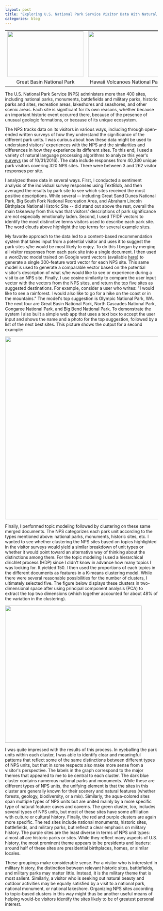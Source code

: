 ```yaml
---
layout: post
title: "Exploring U.S. National Park Service Visitor Data With Natural Language Processing"
categories: blog
---
```


<table>
<tr>
<td><img src='{{ site.baseurl }}/images/Great Basin NP.png' style="width:250px;height:150px;"/></td>
<td><img src='{{ site.baseurl }}/images/Hawaii Volcanoes NP.png' style="width:250px;height:150px;"/></td>
<td><img src='{{ site.baseurl }}/images/Ellis Island.png' style="width:250px;height:150px;"/></td>
</tr>
<tr>
<td align="center">Great Basin National Park</td>
<td align="center">Hawaii Volcanoes National Park</td>
<td align="center">Ellis Island National Monument</td>
</tr>
</table>

The U.S. National Park Service (NPS) administers more than 400 sites, including national parks, monuments, battlefields and military parks, historic parks and sites, recreation areas, lakeshores and seashores, and other scenic areas. Each site is significant for its own reasons, whether because an important historic event occurred there, because of the presence of unusual geologic formations, or because of its unique ecosystem.

The NPS tracks data on its visitors in various ways, including through open-ended written surveys of how they understand the significance of the different park units.  I was curious about how these data might be used to understand visitors' experiences with the NPS and the similarities and differences in how they experience its different sites.  To this end, I used a variety of natural language processing algorithms to analyze this year's [surveys](https://irma.nps.gov/DataStore/Reference/Profile/2208605) (as of 10/31/2016).  The data include responses from 40,380 unique park visitors covering 320 NPS sites. There were between 3 and 262 visitor responses per site.

I analyzed these data in several ways. First, I conducted a sentiment analysis of the individual survey responses using TextBlob, and then averaged the results by park site to see which sites received the most positive descriptions. While several -- including Great Sand Dunes National Park, Big South Fork National Recreation Area, and Abraham Lincoln Birthplace National Historic Site -- did stand out above the rest, overall the main takeaway from this was that visitors' descriptions of park significance are not especially emotionally laden. Second, I used TFIDF vectors to identify the most distinctive terms visitors used to describe each park site.  The word clouds above highlight the top terms for several example sites.

My favorite approach to the data led to a content-based recommendation system that takes input from a potential visitor and uses it to suggest the park sites s/he would be most likely to enjoy. To do this I began by merging all visitor responses from each park site into a single document.  I then used a word2vec model trained on Google word vectors (available [here](https://drive.google.com/file/d/0B7XkCwpI5KDYNlNUTTlSS21pQmM/edit)) to generate a single 300-feature word vector for each NPS site. This same model is used to generate a comparable vector based on the potential visitor's description of what s/he would like to see or experience during a visit to an NPS site.  Finally, I use cosine similarity to compare the user input vector with the vectors from the NPS sites, and return the top five sites as suggested destinations. For example, consider a user who writes: "I would like to see a rainforest.  I would also like to go for a hike on the coast or in the mountains." The model's top suggestion is Olympic National Park, WA.  The next four are Great Basin National Park, North Cascades National Park, Congaree National Park, and Big Bend National Park. To demonstrate the system I also built a simple web app that uses a text box to accept the user input and shows the name and a photo for the top suggestion, followed by a list of the next best sites. This picture shows the output for a second example:

<img src='{{ site.baseurl }}/images/NPS-app.png' style="width:800px;height:600px;"/>      

Finally, I performed topic modeling followed by clustering on these same merged documents. The NPS categorizes each park unit according to the types mentioned above: national parks, monuments, historic sites, etc.  I wanted to see whether clustering the NPS sites based on topics highlighted in the visitor surveys would yield a similar breakdown of unit types or whether it would point toward an alternative way of thinking about the distinctions among them.  For the topic modeling I used a hierarchical dirichlet process (HDP) since I didn't know in advance how many topics I was looking for. It yielded 150.  I then used the proportions of each topics in the different documents as features in a K-means clustering model.  While there were several reasonable possibilities for the number of clusters, I ultimately selected five.  The figure below displays these clusters in two-dimensional space after using principal component analysis (PCA) to extract the top two dimensions (which together accounted for about 48% of the variation in the clustering).  

<img src='{{ site.baseurl }}/images/NPS-clusters.png' style="width:450px;height:450px;"/>

I was quite impressed with the results of this process. In eyeballing the park units within each cluster, I was able to identify clear and meaningful patterns that reflect some of the same distinctions between different types of NPS units, but that in some respects also make more sense from a visitor's perspective. The labels in the graph correspond to the major themes that appeared to me to be central to each cluster.  The dark blue cluster contains numerous national parks and monuments.  While these are different types of NPS units, the unifying element is that the sites in this cluster are generally known for their scenery and natural features (whether forests, geology, biodiversity, or a mix).  Similarly, the aqua-colored sites span multiple types of NPS units but are united mainly by a more specific type of natural feature: caves and caverns.  The green cluster, too, includes several types of NPS units, but most of these sites have some affiliation with culture or cultural history. Finally, the red and purple clusters are again more specific. The red sites include national monuments, historic sites, battlefields, and military parks, but reflect a clear emphasis on military history.  The purple sites are the least diverse in terms of NPS unit types: almost all are historic parks or sites. While they reflect many aspects of U.S. history, the most prominent theme appears to be presidents and leaders: around half of these sites are presidential birthplaces, homes, or similar locales.  

These groupings make considerable sense.  For a visitor who is interested in military history, the distinction between relevant historic sites, battlefields, and military parks may matter little. Instead, it is the military theme that is most salient.  Similarly, a visitor who is seeking out natural beauty and outdoor activities may be equally satisfied by a visit to a national park, national monument, or national lakeshore.  Organizing NPS sites according to topic-based clusters in this way might thus be another useful means of helping would-be visitors identify the sites likely to be of greatest personal interest.    
